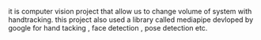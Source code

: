 it is computer vision project that allow us to  change volume of system with handtracking.
this project also used a library called mediapipe devloped by google for hand tacking , face detection , pose detection etc.

